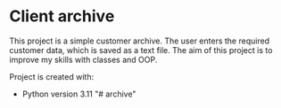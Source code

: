 # Client archive

This project is a simple customer archive. 
The user enters the required customer data, which is saved as a text file. 
The aim of this project is to improve my skills with classes and OOP.

Project is created with:
* Python version 3.11 "# archive" 
